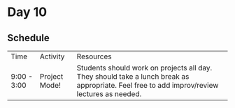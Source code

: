 # Day 10

## Schedule

<table>
    <tr>
        <td>Time</td>
        <td>Activity</td>
        <td>Resources</td>
    </tr>
    <tr>
        <td>9:00 - 3:00</td>
        <td>Project Mode!</td>
        <td>
            Students should work on projects all day. They should take a lunch break as appropriate. Feel free to add improv/review lectures as needed. 
        </td>
    </tr>
</table>
